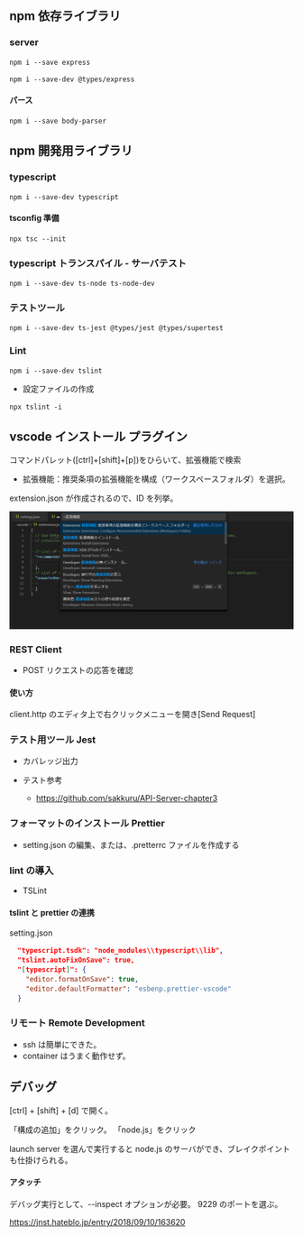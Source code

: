 ## npm 依存ライブラリ

### server

```
npm i --save express
```

```
npm i --save-dev @types/express
```

#### パース

```
npm i --save body-parser
```

## npm 開発用ライブラリ

### typescript

```
npm i --save-dev typescript
```

#### tsconfig 準備

```console
npx tsc --init
```

### typescript トランスパイル - サーバテスト

```
npm i --save-dev ts-node ts-node-dev
```

### テストツール

```
npm i --save-dev ts-jest @types/jest @types/supertest
```

### Lint

```
npm i --save-dev tslint
```

- 設定ファイルの作成

```
npx tslint -i
```

## vscode インストール プラグイン

コマンドパレット([ctrl]+[shift]+[p])をひらいて、拡張機能で検索

- 拡張機能：推奨条項の拡張機能を構成（ワークスペースフォルダ）を選択。

extension.json が作成されるので、ID を列挙。

![](./img/ext-setting.png)

### REST Client

- POST リクエストの応答を確認

#### 使い方

client.http のエディタ上で右クリックメニューを開き[Send Request]

### テスト用ツール Jest

- カバレッジ出力
- テスト参考

  - https://github.com/sakkuru/API-Server-chapter3

### フォーマットのインストール Prettier

- setting.json の編集、または、.pretterrc ファイルを作成する

### lint の導入

- TSLint

#### tslint と prettier の連携

setting.json

```json
  "typescript.tsdk": "node_modules\\typescript\\lib",
  "tslint.autoFixOnSave": true,
  "[typescript]": {
    "editor.formatOnSave": true,
    "editor.defaultFormatter": "esbenp.prettier-vscode"
  }
```

### リモート Remote Development

- ssh は簡単にできた。
- container はうまく動作せず。

## デバッグ

[ctrl] + [shift] + [d] で開く。

「構成の追加」をクリック。
「node.js」をクリック

launch server を選んで実行すると node.js のサーバができ、ブレイクポイントも仕掛けられる。

#### アタッチ

デバッグ実行として、--inspect オプションが必要。
9229 のポートを選ぶ。

https://jnst.hateblo.jp/entry/2018/09/10/163620

